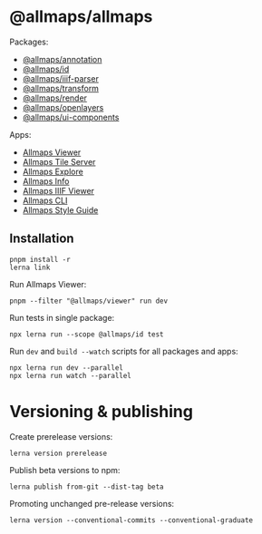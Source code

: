 # @allmaps/allmaps

Packages:

- [@allmaps/annotation](packages/annotation)
- [@allmaps/id](packages/id)
- [@allmaps/iiif-parser](packages/iiif-parser)
- [@allmaps/transform](packages/transform)
- [@allmaps/render](packages/render)
- [@allmaps/openlayers](packages/openlayers)
- [@allmaps/ui-components](packages/ui-components)

Apps:

- [Allmaps Viewer](apps/viewer)
- [Allmaps Tile Server](apps/tileserver)
- [Allmaps Explore](apps/explore)
- [Allmaps Info](apps/info)
- [Allmaps IIIF Viewer](apps/iiif)
- [Allmaps CLI](apps/cli)
- [Allmaps Style Guide](apps/style)

## Installation

    pnpm install -r
    lerna link

Run Allmaps Viewer:

    pnpm --filter "@allmaps/viewer" run dev

 Run tests in single package:

    npx lerna run --scope @allmaps/id test

Run `dev` and `build --watch` scripts for all packages and apps:

    npx lerna run dev --parallel
    npx lerna run watch --parallel

# Versioning & publishing

Create prerelease versions:

    lerna version prerelease

Publish beta versions to npm:

    lerna publish from-git --dist-tag beta

Promoting unchanged pre-release versions:

    lerna version --conventional-commits --conventional-graduate
